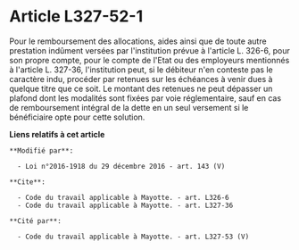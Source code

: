 # Article L327-52-1

Pour le remboursement des allocations, aides ainsi que de toute autre prestation indûment versées par l'institution prévue à
l'article L. 326-6, pour son propre compte, pour le compte de l'Etat ou des employeurs mentionnés à l'article L. 327-36,
l'institution peut, si le débiteur n'en conteste pas le caractère indu, procéder par retenues sur les échéances à venir dues
à quelque titre que ce soit. Le montant des retenues ne peut dépasser un plafond dont les modalités sont fixées par voie
réglementaire, sauf en cas de remboursement intégral de la dette en un seul versement si le bénéficiaire opte pour cette
solution.

**Liens relatifs à cet article**

	**Modifié par**:

	  - Loi n°2016-1918 du 29 décembre 2016 - art. 143 (V)

	**Cite**:

	  - Code du travail applicable à Mayotte. - art. L326-6
	  - Code du travail applicable à Mayotte. - art. L327-36

	**Cité par**:

	  - Code du travail applicable à Mayotte. - art. L327-53 (V)
